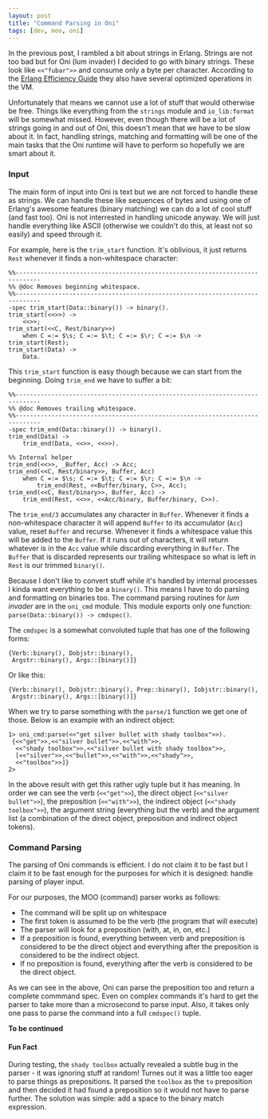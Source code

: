 ```yaml
---
layout: post
title: "Command Parsing in Oni"
tags: [dev, moo, oni]
---
```

In the previous post, I rambled a bit about strings in Erlang. Strings are not too bad but for Oni (lum invader) I decided to go with binary strings. These look like `<<"fubar">>` and consume only a byte per character. According to the [Erlang Efficiency Guide](http://www.erlang.org/doc/efficiency_guide/binaryhandling.html) they also have several optimized operations in the VM.

Unfortunately that means we cannot use a lot of stuff that would otherwise be free. Things like everything from the `strings` module and `io_lib:format` will be somewhat missed. However, even though there will be a lot of strings going in and out of Oni, this doesn't mean that we have to be slow about it. In fact, handling strings, matching and formatting will be one of the main tasks that the Oni runtime will have to perform so hopefully we are smart about it.

### Input
The main form of input into Oni is text but we are not forced to handle these as strings. We can handle these like sequences of bytes and using one of Erlang's awesome features (binary matching) we can do a lot of cool stuff (and fast too). Oni is not interrested in handling unicode anyway. We will just handle everything like ASCII (otherwise we couldn't do this, at least not so easily) and speed through it.

For example, here is the `trim_start` function. It's oblivious, it just returns `Rest` whenever it finds a non-whitespace character:

	%%-----------------------------------------------------------------------------
	%% @doc Removes beginning whitespace.
	%%-----------------------------------------------------------------------------
	-spec trim_start(Data::binary()) -> binary().
	trim_start(<<>>) -> 
		<<>>;
	trim_start(<<C, Rest/binary>>) 
		when C =:= $\s; C =:= $\t; C =:= $\r; C =:= $\n -> trim_start(Rest);
	trim_start(Data) ->
		Data.

This `trim_start` function is easy though because we can start from the beginning. Doing `trim_end` we have to suffer a bit:

	%%-----------------------------------------------------------------------------
	%% @doc Removes trailing whitespace.
	%%-----------------------------------------------------------------------------
	-spec trim_end(Data::binary()) -> binary().
	trim_end(Data) ->
		trim_end(Data, <<>>, <<>>).

	%% Internal helper
	trim_end(<<>>, _Buffer, Acc) -> Acc;
	trim_end(<<C, Rest/binary>>, Buffer, Acc)
		when C =:= $\s; C =:= $\t; C =:= $\r; C =:= $\n ->
			trim_end(Rest, <<Buffer/binary, C>>, Acc);
	trim_end(<<C, Rest/binary>>, Buffer, Acc) ->
		trim_end(Rest, <<>>, <<Acc/binary, Buffer/binary, C>>).

The `trim_end/3` accumulates any character in `Buffer`. Whenever it finds a non-whitespace character it will  append `Buffer` to its accumulator (`Acc`) value, reset `Buffer` and recurse. Whenever it finds a whitespace value this will be added to the `Buffer`. If it runs out of characters, it will return whatever is in the `Acc` value while discarding everything in `Buffer`. The `Buffer` that is discarded represents our trailing whitespace so what is left in `Rest` is our trimmed `binary()`.

Because I don't like to convert stuff while it's handled by internal processes I kinda want everything to be a `binary()`. This means I have to do parsing and formatting on binaries too. The command parsing routines for _lum invader_ are in the `oni_cmd` module. This module exports only one function: `parse(Data::binary()) -> cmdspec()`. 

The `cmdspec` is a somewhat convoluted tuple that has one of the following forms: 

	{Verb::binary(), Dobjstr::binary(), 
	 Argstr::binary(), Args::[binary()]}

Or like this: 

	{Verb::binary(), Dobjstr::binary(), Prep::binary(), Iobjstr::binary(), 
	 Argstr::binary(), Args::[binary()]}

When we try to parse something with the `parse/1` function we get one of those. Below is an example with an indirect object:

	1> oni_cmd:parse(<<"get silver bullet with shady toolbox">>).
	 {<<"get">>,<<"silver bullet">>,<<"with">>,
 	  <<"shady toolbox">>,<<"silver bullet with shady toolbox">>,
 	  [<<"silver">>,<<"bullet">>,<<"with">>,<<"shady">>,
  	  <<"toolbox">>]}
	2> 

In the above result with get this rather ugly tuple but it has meaning. In order we can see the verb (`<<"get">>`), the direct object (`<<"silver bullet">>`), the preposition (`<<"with">>`), the indirect object (`<<"shady toolbox">>`), the argument string (everything but the verb) and the argument list (a combination of the direct object, preposition and indirect object tokens).

### Command Parsing
The parsing of Oni commands is efficient. I do not claim it to be fast but I claim it to be fast enough for the purposes for which it is designed: handle parsing of player input.

For our purposes, the MOO (command) parser works as follows:

* 	The command will be split up on whitespace
* 	The first token is assumed to be the verb (the program that will execute)
* 	The parser will look for a preposition (with, at, in, on, etc.)
* 	If a preposition is found, everything between verb and preposition is considered to be the direct object and everything after the preposition is considered to be the indirect object.
* 	If no preposition is found, everything after the verb is considered to be the direct object.

As we can see in the above, Oni can parse the preposition too and return a complete commmand spec. Even on complex commands it's hard to get the parser to take more than a microsecond to parse input. Also, it takes only one pass to parse the command into a full `cmdspec()` tuple.

__To be continued__

#### Fun Fact
During testing, the `shady toolbox` actually revealed a subtle bug in the parser - it was ignoring stuff at random! Turnes out it was a little too eager to parse things as prepositions. It parsed the `toolbox` as the `to` preposition and then decided it had found a preposition so it would not have to parse further. The solution was simple: add a space to the binary match expression.
